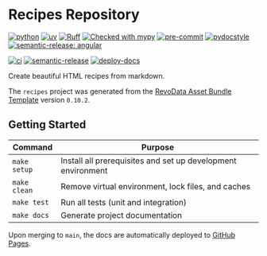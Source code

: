 # Recipes Repository

[![python](https://img.shields.io/badge/python-3.12-g)](https://www.python.org)
[![uv](https://img.shields.io/endpoint?url=https://raw.githubusercontent.com/astral-sh/uv/main/assets/badge/v0.json)](https://github.com/astral-sh/uv)
[![Ruff](https://img.shields.io/endpoint?url=https://raw.githubusercontent.com/astral-sh/ruff/main/assets/badge/v2.json)](https://github.com/astral-sh/ruff)
[![Checked with mypy](http://www.mypy-lang.org/static/mypy_badge.svg)](http://mypy-lang.org/)
[![pre-commit](https://img.shields.io/badge/pre--commit-enabled-brightgreen?logo=pre-commit&logoColor=white)](https://github.com/pre-commit/pre-commit)
[![pydocstyle](https://img.shields.io/badge/pydocstyle-enabled-AD4CD3)](http://www.pydocstyle.org/en/stable/)
[![semantic-release: angular](https://img.shields.io/badge/semantic--release-angular-e10079?logo=semantic-release)](https://github.com/semantic-release/semantic-release)

[![ci](https://github.com/thms317/recipes/actions/workflows/ci.yml/badge.svg)](https://github.com/thms317/recipes/actions/workflows/ci.yml)
[![semantic-release](https://github.com/thms317/recipes/actions/workflows/semantic-release.yml/badge.svg)](https://github.com/thms317/recipes/actions/workflows/semantic-release.yml)
[![deploy-docs](https://github.com/thms317/recipes/actions/workflows/deploy-docs.yml/badge.svg)](https://github.com/thms317/recipes/actions/workflows/deploy-docs.yml)

Create beautiful HTML recipes from markdown.

The `recipes` project was generated from the [RevoData Asset Bundle Template](https://github.com/revodatanl/revo-asset-bundle-templates) version `0.10.2`.

## Getting Started

| Command | Purpose |
|---------|---------|
| `make setup` | Install all prerequisites and set up development environment |
| `make clean` | Remove virtual environment, lock files, and caches |
| `make test` | Run all tests (unit and integration) |
| `make docs` | Generate project documentation |

Upon merging to `main`, the docs are automatically deployed to [GitHub Pages](https://thms317.github.io/recipes).
